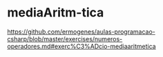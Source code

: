 # mediaAritm-tica
https://github.com/ermogenes/aulas-programacao-csharp/blob/master/exercises/numeros-operadores.md#exerc%C3%ADcio-mediaaritmetica
